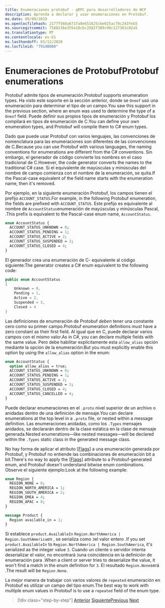 ```yaml
---
title: Enumeraciones protobuf - gRPC para desarrolladores de WCF
description: Aprenda a declarar y usar enumeraciones en Protobuf.
ms.date: 09/09/2019
ms.openlocfilehash: 2177f568a671fa0e651625c6e025ac70c243feb5
ms.sourcegitcommit: 7588136e355e10cbc2582f389c90c127363c02a5
ms.translationtype: MT
ms.contentlocale: es-ES
ms.lasthandoff: 03/12/2020
ms.locfileid: "79148080"
---
```

# <a name="protobuf-enumerations"></a><span data-ttu-id="41ff5-103">Enumeraciones de Protobuf</span><span class="sxs-lookup"><span data-stu-id="41ff5-103">Protobuf enumerations</span></span>

<span data-ttu-id="41ff5-104">Protobuf admite tipos de enumeración.</span><span class="sxs-lookup"><span data-stu-id="41ff5-104">Protobuf supports enumeration types.</span></span> <span data-ttu-id="41ff5-105">Ha visto este soporte en la sección anterior, donde se `Oneof` usó una enumeración para determinar el tipo de un campo.</span><span class="sxs-lookup"><span data-stu-id="41ff5-105">You saw this support in the previous section, where an enum was used to determine the type of a `Oneof` field.</span></span> <span data-ttu-id="41ff5-106">Puede definir sus propios tipos de enumeración y Protobuf los compilará en tipos de enumeración de C.</span><span class="sxs-lookup"><span data-stu-id="41ff5-106">You can define your own enumeration types, and Protobuf will compile them to C# enum types.</span></span>

<span data-ttu-id="41ff5-107">Dado que puede usar Protobuf con varios lenguajes, las convenciones de nomenclatura para las enumeraciones son diferentes de las convenciones de C.</span><span class="sxs-lookup"><span data-stu-id="41ff5-107">Because you can use Protobuf with various languages, the naming conventions for enumerations are different from the C# conventions.</span></span> <span data-ttu-id="41ff5-108">Sin embargo, el generador de código convierte los nombres en el caso tradicional de C.</span><span class="sxs-lookup"><span data-stu-id="41ff5-108">However, the code generator converts the names to the traditional C# case.</span></span> <span data-ttu-id="41ff5-109">Si el equivalente de mayúsculas y minúsculas del nombre de campo comienza con el nombre de la enumeración, se quita.</span><span class="sxs-lookup"><span data-stu-id="41ff5-109">If the Pascal-case equivalent of the field name starts with the enumeration name, then it's removed.</span></span>

<span data-ttu-id="41ff5-110">Por ejemplo, en la siguiente enumeración Protobuf, los campos tienen el prefijo `ACCOUNT_STATUS`.</span><span class="sxs-lookup"><span data-stu-id="41ff5-110">For example, in the following Protobuf enumeration, the fields are prefixed with `ACCOUNT_STATUS`.</span></span> <span data-ttu-id="41ff5-111">Este prefijo es equivalente al nombre de `AccountStatus`enumeración de mayúsculas y minúsculas Pascal, .</span><span class="sxs-lookup"><span data-stu-id="41ff5-111">This prefix is equivalent to the Pascal-case enum name, `AccountStatus`.</span></span>

```protobuf
enum AccountStatus {
  ACCOUNT_STATUS_UNKNOWN = 0;
  ACCOUNT_STATUS_PENDING = 1;
  ACCOUNT_STATUS_ACTIVE = 2;
  ACCOUNT_STATUS_SUSPENDED = 3;
  ACCOUNT_STATUS_CLOSED = 4;
}
```

<span data-ttu-id="41ff5-112">El generador crea una enumeración de C- equivalente al código siguiente:</span><span class="sxs-lookup"><span data-stu-id="41ff5-112">The generator creates a C# enum equivalent to the following code:</span></span>

```csharp
public enum AccountStatus
{
    Unknown = 0,
    Pending = 1,
    Active = 2,
    Suspended = 3,
    Closed = 4
}
```

<span data-ttu-id="41ff5-113">Las definiciones de enumeración de Protobuf *deben* tener una constante cero como su primer campo.</span><span class="sxs-lookup"><span data-stu-id="41ff5-113">Protobuf enumeration definitions *must* have a zero constant as their first field.</span></span> <span data-ttu-id="41ff5-114">Al igual que en C, puede declarar varios campos con el mismo valor.</span><span class="sxs-lookup"><span data-stu-id="41ff5-114">As in C#, you can declare multiple fields with the same value.</span></span> <span data-ttu-id="41ff5-115">Pero debe habilitar explícitamente esta `allow_alias` opción mediante la opción de la enumeración:</span><span class="sxs-lookup"><span data-stu-id="41ff5-115">But you must explicitly enable this option by using the `allow_alias` option in the enum:</span></span>

```protobuf
enum AccountStatus {
  option allow_alias = true;
  ACCOUNT_STATUS_UNKNOWN = 0;
  ACCOUNT_STATUS_PENDING = 1;
  ACCOUNT_STATUS_ACTIVE = 2;
  ACCOUNT_STATUS_SUSPENDED = 3;
  ACCOUNT_STATUS_CLOSED = 4;
  ACCOUNT_STATUS_CANCELLED = 4;
}
```

<span data-ttu-id="41ff5-116">Puede declarar enumeraciones en el `.proto` nivel superior de un archivo o anidadas dentro de una definición de mensaje.</span><span class="sxs-lookup"><span data-stu-id="41ff5-116">You can declare enumerations at the top level in a `.proto` file, or nested within a message definition.</span></span> <span data-ttu-id="41ff5-117">Las enumeraciones anidadas, como los `.Types` mensajes anidados, se declararán dentro de la clase estática en la clase de mensaje generada.</span><span class="sxs-lookup"><span data-stu-id="41ff5-117">Nested enumerations—like nested messages—will be declared within the `.Types` static class in the generated message class.</span></span>

<span data-ttu-id="41ff5-118">No hay forma de aplicar el atributo [[Flags]](xref:System.FlagsAttribute) a una enumeración generada por Protobuf, y Protobuf no entiende las combinaciones de enumeración bit a bit.</span><span class="sxs-lookup"><span data-stu-id="41ff5-118">There's no way to apply the [[Flags]](xref:System.FlagsAttribute) attribute to a Protobuf-generated enum, and Protobuf doesn't understand bitwise enum combinations.</span></span> <span data-ttu-id="41ff5-119">Observe el siguiente ejemplo:</span><span class="sxs-lookup"><span data-stu-id="41ff5-119">Look at the following example:</span></span>

```protobuf
enum Region {
  REGION_NONE = 0;
  REGION_NORTH_AMERICA = 1;
  REGION_SOUTH_AMERICA = 2;
  REGION_EMEA = 4;
  REGION_APAC = 8;
}

message Product {
  Region available_in = 1;
}
```

<span data-ttu-id="41ff5-120">Si establece `product.AvailableIn` `Region.NorthAmerica | Region.SouthAmerica`en , se serializa como `3`el valor entero .</span><span class="sxs-lookup"><span data-stu-id="41ff5-120">If you set `product.AvailableIn` to `Region.NorthAmerica | Region.SouthAmerica`, it's serialized as the integer value `3`.</span></span> <span data-ttu-id="41ff5-121">Cuando un cliente o servidor intenta deserializar el valor, no encontrará `3`una coincidencia en la definición de enumeración para .</span><span class="sxs-lookup"><span data-stu-id="41ff5-121">When a client or server tries to deserialize the value, it won't find a match in the enum definition for `3`.</span></span> <span data-ttu-id="41ff5-122">El resultado `Region.None`será .</span><span class="sxs-lookup"><span data-stu-id="41ff5-122">The result will be `Region.None`.</span></span>

<span data-ttu-id="41ff5-123">La mejor manera de trabajar con varios valores de `repeated` enumeración en Protobuf es utilizar un campo del tipo enum.</span><span class="sxs-lookup"><span data-stu-id="41ff5-123">The best way to work with multiple enum values in Protobuf is to use a `repeated` field of the enum type.</span></span>

>[!div class="step-by-step"]
><span data-ttu-id="41ff5-124">[Anterior](protobuf-any-oneof.md)
>[Siguiente](protobuf-maps.md)</span><span class="sxs-lookup"><span data-stu-id="41ff5-124">[Previous](protobuf-any-oneof.md)
[Next](protobuf-maps.md)</span></span>
